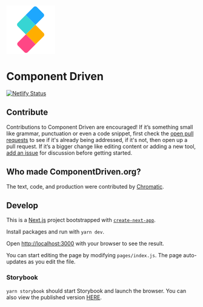 ![](https://raw.githubusercontent.com/ComponentDriven/componentdriven.org/master/public/favicon.svg)

# Component Driven

[![Netlify Status](https://api.netlify.com/api/v1/badges/1d7bee5d-9fc5-4583-9bc6-383166fa8c3f/deploy-status)](https://app.netlify.com/sites/lucid-clarke-d8746f/deploys)


## Contribute

Contributions to Component Driven are encouraged! If it’s something small like grammar, punctuation or even a code snippet, first check the [open pull requests](https://github.com/ComponentDriven/componentdriven.org/pulls) to see if it's already being addressed, if it's not, then open up a pull request. If it’s a bigger change like editing content or adding a new tool, [add an issue](https://github.com/ComponentDriven/componentdriven.org/issues) for discussion before getting started.


## Who made ComponentDriven.org?

The text, code, and production were contributed by [Chromatic](https://www.chromatic.com/).


## Develop

This is a [Next.js](https://nextjs.org/) project bootstrapped with [`create-next-app`](https://github.com/vercel/next.js/tree/canary/packages/create-next-app).

Install packages and run with `yarn dev`.

Open [http://localhost:3000](http://localhost:3000) with your browser to see the result.

You can start editing the page by modifying `pages/index.js`. The page auto-updates as you edit the file.

### Storybook

`yarn storybook` should start Storybook and launch the browser. You can also view the published version [HERE](https://652f853af202772644d90ed5-udgqhgxdyz.chromatic.com).
